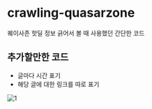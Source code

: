 # crawling-quasarzone
퀘이사존 핫딜 정보 긁어서 볼 때 사용했던 간단한 코드  

## 추가할만한 코드
- 글마다 시간 표기
- 해당 글에 대한 링크를 따로 표기

![1](https://user-images.githubusercontent.com/70523536/147214346-2760131d-8323-4835-9bff-1ab2007c73e3.png)
